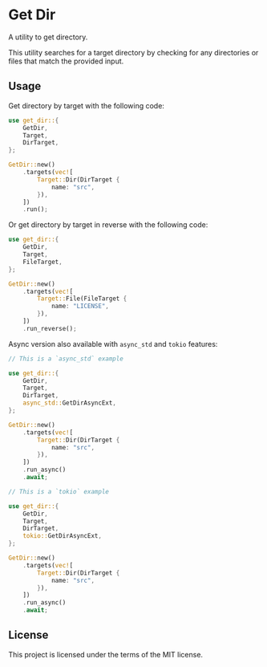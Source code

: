 # Get Dir

A utility to get directory.

This utility searches for a target directory by checking for any directories or files that match the provided input.

## Usage

Get directory by target with the following code:

```rust
use get_dir::{
    GetDir,
    Target,
    DirTarget,
};

GetDir::new()
    .targets(vec![
        Target::Dir(DirTarget {
            name: "src",  
        }),
    ])
    .run();
```

Or get directory by target in reverse with the following code:

```rust
use get_dir::{
    GetDir,
    Target,
    FileTarget,
};

GetDir::new()
    .targets(vec![
        Target::File(FileTarget {
            name: "LICENSE",  
        }),
    ])
    .run_reverse();
```

Async version also available with `async_std` and `tokio` features:

```rust
// This is a `async_std` example

use get_dir::{
    GetDir,
    Target,
    DirTarget,
    async_std::GetDirAsyncExt,
};

GetDir::new()
    .targets(vec![
        Target::Dir(DirTarget {
            name: "src",  
        }),
    ])
    .run_async()
    .await;
```

```rust
// This is a `tokio` example

use get_dir::{
    GetDir,
    Target,
    DirTarget,
    tokio::GetDirAsyncExt,
};

GetDir::new()
    .targets(vec![
        Target::Dir(DirTarget {
            name: "src",
        }),
    ])
    .run_async()
    .await;
```

## License

This project is licensed under the terms of the MIT license.
